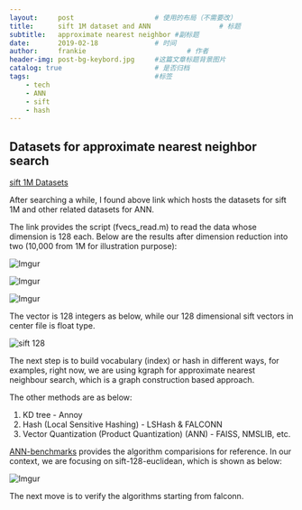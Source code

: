 ```yaml
---
layout:     post   				    # 使用的布局（不需要改）
title:      sift 1M dataset and ANN 				# 标题
subtitle:   approximate nearest neighbor #副标题
date:       2019-02-18 				# 时间
author:     frankie 						# 作者
header-img: post-bg-keybord.jpg 	#这篇文章标题背景图片
catalog: true 						# 是否归档
tags:								#标签
    - tech
    - ANN
    - sift
    - hash
---
```


## Datasets for approximate nearest neighbor search

[sift 1M Datasets](http://corpus-texmex.irisa.fr/)

After searching a while, I found above link which hosts the datasets for sift 1M and other related datasets for ANN.

The link provides the script (fvecs_read.m) to read the data whose dimension is 128 each. Below are the results after dimension reduction into two (10,000 from 1M for illustration purpose):

![Imgur](https://i.imgur.com/hjufIXA.jpg)

![Imgur](https://i.imgur.com/zzbUDK8.jpg)

![Imgur](https://i.imgur.com/crfcBCG.jpg)

The vector is 128 integers as below, while our 128 dimensional sift vectors in center file is float type.

![sift 128](https://i.imgur.com/wNGYRUQ.png)

The next step is to build vocabulary (index) or hash in different ways, for examples, right now, we are using kgraph for approximate nearest neighbour search, which is a graph construction based approach.

The other methods are as below:
1. KD tree - Annoy
2. Hash (Local Sensitive Hashing) - LSHash & FALCONN
3. Vector Quantization (Product Quantization) (ANN) - FAISS, NMSLIB, etc.

[ANN-benchmarks](https://github.com/erikbern/ann-benchmarks) provides the algorithm comparisions for reference. In our context, we are focusing on sift-128-euclidean, which is shown as below:

![Imgur](https://i.imgur.com/IwybXoH.png)

The next move is to verify the algorithms starting from falconn.
